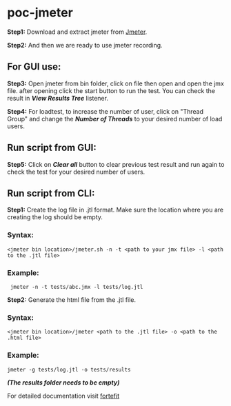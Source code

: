 # poc-jmeter

**Step1:** Download and extract jmeter from [Jmeter](https://jmeter.apache.org/download_jmeter.cgi).

**Step2:** And then we are ready to use jmeter recording.

## For GUI use:

**Step3:** Open jmeter from bin folder, click on file then open and open the jmx file. after opening click the start button to run the test. You can check the result in ***View Results Tree*** listener.

**Step4:** For loadtest, to increase the number of user, click on "Thread Group" and change the ***Number of Threads*** to your desired number of load users.

## Run script from GUI:

**Step5:** Click on ***Clear all*** button to clear previous test result and run again to check the test for your desired number of users.

## Run script from CLI:
**Step1:**
Create the log file in .jtl format. Make sure the location where you are creating the log should be empty.

### Syntax:

`<jmeter bin location>/jmeter.sh -n -t <path to your jmx file> -l <path to the .jtl file>`

### Example:
` jmeter -n -t tests/abc.jmx -l tests/log.jtl`


**Step2:**
Generate the html file from the .jtl file.

### Syntax:
`<jmeter bin location>/jmeter <path to the .jtl file> -o <path to the .html file>`

### Example:
`jmeter -g tests/log.jtl -o tests/results`

***(The results folder needs to be empty)***

For detailed documentation visit [fortefit](https://fortefit.atlassian.net/wiki/spaces/PD/pages/2408579106/Jmeter+Beginning)